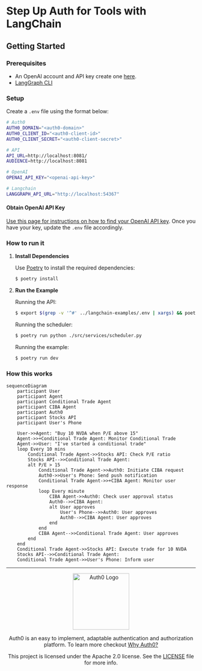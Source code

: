 # Step Up Auth for Tools with LangChain

## Getting Started

### Prerequisites

- An OpenAI account and API key create one [here](https://platform.openai.com).
- [LangGraph CLI](https://langchain-ai.github.io/langgraph/cloud/reference/cli/)

### Setup

Create a `.env` file using the format below:

```sh
# Auth0
AUTH0_DOMAIN="<auth0-domain>"
AUTH0_CLIENT_ID="<auth0-client-id>"
AUTH0_CLIENT_SECRET="<auth0-client-secret>"

# API
API_URL=http://localhost:8081/
AUDIENCE=http://localhost:8081

# OpenAI
OPENAI_API_KEY="<openai-api-key>"

# Langchain
LANGGRAPH_API_URL="http://localhost:54367"
```

#### Obtain OpenAI API Key

[Use this page for instructions on how to find your OpenAI API key](https://help.openai.com/en/articles/4936850-where-do-i-find-my-openai-api-key). Once you have your key, update the `.env` file accordingly.

### How to run it

1.  **Install Dependencies**

    Use [Poetry](https://python-poetry.org/) to install the required dependencies:

    ```sh
    $ poetry install
    ```

2.  **Run the Example**

    Running the API:

    ```sh
    $ export $(grep -v '^#' ../langchain-examples/.env | xargs) && poetry install --project ../sample-api && poetry run --project ../sample-api python ../sample-api/app.py
    ```

    Running the scheduler:

    ```sh
    $ poetry run python ./src/services/scheduler.py
    ```

    Running the example:

    ```sh
    $ poetry run dev
    ```

### How this works

```mermaid
sequenceDiagram
    participant User
    participant Agent
    participant Conditional Trade Agent
    participant CIBA Agent
    participant Auth0
    participant Stocks API
    participant User's Phone

    User->>Agent: "Buy 10 NVDA when P/E above 15"
    Agent->>+Conditional Trade Agent: Monitor Conditional Trade
    Agent->>User: "I've started a conditional trade"
    loop Every 10 mins
        Conditional Trade Agent->>Stocks API: Check P/E ratio
        Stocks API-->>Conditional Trade Agent:
        alt P/E > 15
            Conditional Trade Agent->>Auth0: Initiate CIBA request
            Auth0->>User's Phone: Send push notification
            Conditional Trade Agent->>+CIBA Agent: Monitor user response
            loop Every minute
                CIBA Agent->>Auth0: Check user approval status
                Auth0-->>CIBA Agent:
                alt User approves
                    User's Phone-->>Auth0: User approves
                    Auth0-->>CIBA Agent: User approves
                end
            end
            CIBA Agent-->>Conditional Trade Agent: User approves
        end
    end
    Conditional Trade Agent->>Stocks API: Execute trade for 10 NVDA
    Stocks API-->>Conditional Trade Agent:
    Conditional Trade Agent->>User's Phone: Inform user
```

---

<p align="center">
  <picture>
    <source media="(prefers-color-scheme: light)" srcset="https://cdn.auth0.com/website/sdks/logos/auth0_light_mode.png"   width="150">
    <source media="(prefers-color-scheme: dark)" srcset="https://cdn.auth0.com/website/sdks/logos/auth0_dark_mode.png" width="150">
    <img alt="Auth0 Logo" src="https://cdn.auth0.com/website/sdks/logos/auth0_light_mode.png" width="150">
  </picture>
</p>
<p align="center">Auth0 is an easy to implement, adaptable authentication and authorization platform. To learn more checkout <a href="https://auth0.com/why-auth0">Why Auth0?</a></p>
<p align="center">
This project is licensed under the Apache 2.0 license. See the <a href="/LICENSE"> LICENSE</a> file for more info.</p>

